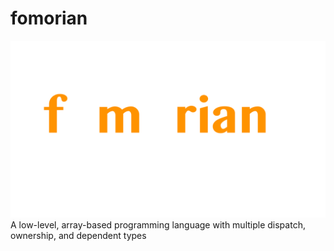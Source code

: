 # fomorian
![alt text](https://github.com/fomorian-lang/fomorian/blob/main/fomorian_logo_dense.png?raw=true)
A low-level, array-based programming language with multiple dispatch, ownership, and dependent types
